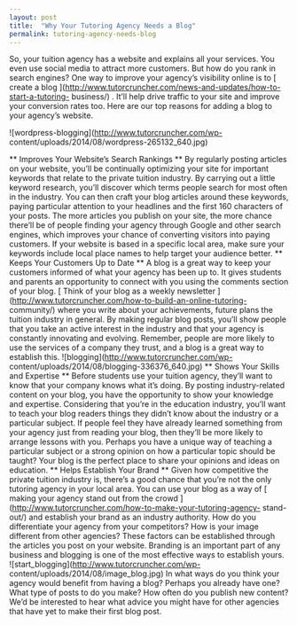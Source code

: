 ```yaml
---
layout: post
title:  "Why Your Tutoring Agency Needs a Blog"
permalink: tutoring-agency-needs-blog
---
```

So, your tuition agency has a website and explains all your services. You even
use social media to attract more customers. But how do you rank in search
engines? One way to improve your agency’s visibility online is to [ create a
blog ](http://www.tutorcruncher.com/news-and-updates/how-to-start-a-tutoring-
business/) . It’ll help drive traffic to your site and improve your conversion
rates too. Here are our top reasons for adding a blog to your agency’s
website.

![wordpress-blogging](http://www.tutorcruncher.com/wp-
content/uploads/2014/08/wordpress-265132_640.jpg)

** Improves Your Website’s
Search Rankings ** By regularly posting articles on your website, you’ll be
continually optimizing your site for important keywords that relate to the
private tuition industry. By carrying out a little keyword research, you’ll
discover which terms people search for most often in the industry. You can
then craft your blog articles around these keywords, paying particular
attention to your headlines and the first 160 characters of your posts. The
more articles you publish on your site, the more chance there’ll be of people
finding your agency through Google and other search engines, which improves
your chance of converting visitors into paying customers. If your website is
based in a specific local area, make sure your keywords include local place
names to help target your audience better. ** Keeps Your Customers Up to Date
** A blog is a great way to keep your customers informed of what your agency
has been up to. It gives students and parents an opportunity to connect with
you using the comments section of your blog. [ Think of your blog as a weekly
newsletter ](http://www.tutorcruncher.com/how-to-build-an-online-tutoring-
community/) where you write about your achievements, future plans the tuition
industry in general. By making regular blog posts, you’ll show people that you
take an active interest in the industry and that your agency is constantly
innovating and evolving. Remember, people are more likely to use the services
of a company they trust, and a blog is a great way to establish this.
![blogging](http://www.tutorcruncher.com/wp-
content/uploads/2014/08/blogging-336376_640.jpg) ** Shows Your Skills and
Expertise ** Before students use your tuition agency, they’ll want to know
that your company knows what it’s doing. By posting industry-related content
on your blog, you have the opportunity to show your knowledge and expertise.
Considering that you’re in the education industry, you’ll want to teach your
blog readers things they didn’t know about the industry or a particular
subject. If people feel they have already learned something from your agency
just from reading your blog, then they’ll be more likely to arrange lessons
with you. Perhaps you have a unique way of teaching a particular subject or a
strong opinion on how a particular topic should be taught? Your blog is the
perfect place to share your opinions and ideas on education. ** Helps
Establish Your Brand ** Given how competitive the private tuition industry is,
there’s a good chance that you’re not the only tutoring agency in your local
area. You can use your blog as a way of [ making your agency stand out from
the crowd ](http://www.tutorcruncher.com/how-to-make-your-tutoring-agency-
stand-out/) and establish your brand as an industry authority. How do you
differentiate your agency from your competitors? How is your image different
from other agencies? These factors can be established through the articles you
post on your website. Branding is an important part of any business and
blogging is one of the most effective ways to establish yours.
![start_blogging](http://www.tutorcruncher.com/wp-
content/uploads/2014/08/image_blog.jpg) In what ways do you think your agency
would benefit from having a blog? Perhaps you already have one? What type of
posts to do you make? How often do you publish new content? We’d be interested
to hear what advice you might have for other agencies that have yet to make
their first blog post.
